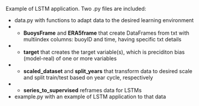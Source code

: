 Example of LSTM application. Two .py files are included:
- data.py with functions to adapt data to the desired learning environment
- - **BuoysFrame** and **ERA5frame** that create DataFrames from txt with multiindex columns: buoyID and time, having specific txt details
- - **target** that creates the target variable(s), which is preciditon bias (model-real) of one or more variables
- - **scaled_dataset** and **split_years** that transform data to desired scale and split train/test based on year cycle, respectively
- - **series_to_supervised** reframes data for LSTMs
- example.py with an example of LSTM application to that data
